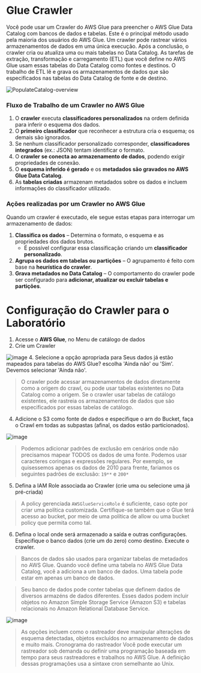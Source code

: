 # Glue Crawler

Você pode usar um Crawler do AWS Glue para preencher o AWS Glue Data Catalog com bancos de dados e tabelas. Este é o principal método usado pela maioria dos usuários do AWS Glue. 
Um crawler pode rastrear vários armazenamentos de dados em uma única execução. Após a conclusão, o crawler cria ou atualiza uma ou mais tabelas no Data Catalog. As tarefas de extração, transformação e carregamento (ETL) que você define no AWS Glue usam essas tabelas do Data Catalog como fontes e destinos. 
O trabalho de ETL lê e grava os armazenamentos de dados que são especificados nas tabelas do Data Catalog de fonte e de destino.

![PopulateCatalog-overview](https://github.com/user-attachments/assets/e80b4926-6aad-4e5e-a80d-1e8aed93ac61)

### Fluxo de Trabalho de um Crawler no AWS Glue  

1. O **crawler** executa **classificadores personalizados** na ordem definida para inferir o esquema dos dados.  
2. O **primeiro classificador** que reconhecer a estrutura cria o esquema; os demais são ignorados.  
3. Se nenhum classificador personalizado corresponder, **classificadores integrados** (ex.: JSON) tentam identificar o formato.  
4. O **crawler se conecta ao armazenamento de dados**, podendo exigir propriedades de conexão.  
5. O **esquema inferido é gerado** e os **metadados são gravados no AWS Glue Data Catalog**.  
6. As **tabelas criadas** armazenam metadados sobre os dados e incluem informações do classificador utilizado.  

### Ações realizadas por um Crawler no AWS Glue  

Quando um crawler é executado, ele segue estas etapas para interrogar um armazenamento de dados:  

1. **Classifica os dados** – Determina o formato, o esquema e as propriedades dos dados brutos.  
   - É possível configurar essa classificação criando um **classificador personalizado**.  
2. **Agrupa os dados em tabelas ou partições** – O agrupamento é feito com base na **heurística do crawler**.  
3. **Grava metadados no Data Catalog** – O comportamento do crawler pode ser configurado para **adicionar, atualizar ou excluir tabelas e partições**.  

# Configuração do Crawler para o Laboratório
1. Acesse o **AWS Glue**, no Menu de catálogo de dados
2. Crie um Crawler
   
![image](https://github.com/user-attachments/assets/cfc04e3c-9a8a-42c8-b10d-41404188e179)
4. Selecione a opção apropriada para Seus dados já estão mapeados para tabelas do AWS Glue? escolha 'Ainda não' ou 'Sim'. Devemos selecionar 'Ainda não'.
> O crawler pode acessar armazenamentos de dados diretamente como a origem do crawl, ou pode usar tabelas existentes no Data Catalog como a origem. Se o crawler usar tabelas de catálogo existentes, ele rastreia os armazenamentos de dados que são especificados por essas tabelas de catálogo.
4. Adicione o S3 como fonte de dados e especifique o arn do Bucket, faça o Crawl em todas as subpastas (afinal, os dados estão particionados).

![image](https://github.com/user-attachments/assets/47e8f9cc-5225-43d8-ae13-e6ae6d8a61cc)
> Podemos adicionar padrões de exclusão em cenários onde não precisamos mapear TODOS os dados de uma fonte. Podemos usar caracteres coringas e expressões regulares.
> Por exemplo, se quisessemos apenas os dados de 2010 para frente, fariamos os seguintes padrões de exclusão: `19**` e `200*`
5. Defina a IAM Role associada ao Crawler (crie uma ou selecione uma já pré-criada)
> A policy gerenciada `AWSGlueServiceRole` é suficiente, caso opte por criar uma política customizada. Certifique-se também que o Glue terá acesso ao bucket, por meio de uma política de allow ou uma bucket policy que permita como tal.
6. Defina o local onde será armazenado a saída e outras configurações. Especifique o banco dados (crie um do zero) como destino. Execute o crawler.

> Bancos de dados são usados para organizar tabelas de metadados no AWS Glue. Quando você define uma tabela no AWS Glue Data Catalog, você a adiciona a um banco de dados. Uma tabela pode estar em apenas um banco de dados.

> Seu banco de dados pode conter tabelas que definem dados de diversos armazéns de dados diferentes. Esses dados podem incluir objetos no Amazon Simple Storage Service (Amazon S3) e tabelas relacionais no Amazon Relational Database Service.

![image](https://github.com/user-attachments/assets/467db416-5804-446d-8a7b-ff64ce69d3df)

> As opções incluem como o rastreador deve manipular alterações de esquema detectadas, objetos excluídos no armazenamento de dados e muito mais.
> Cronograma do rastreador
> Você pode executar um rastreador sob demanda ou definir uma programação baseada em tempo para seus rastreadores e trabalhos no AWS Glue. A definição dessas programações usa a sintaxe cron semelhante ao Unix. 
